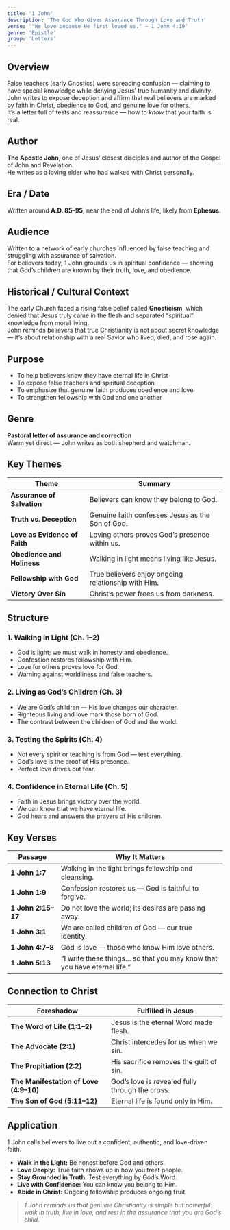 ```yaml
---
title: '1 John'
description: 'The God Who Gives Assurance Through Love and Truth'
verse: '"We love because He first loved us." — 1 John 4:19'
genre: 'Epistle'
group: 'Letters'
---
```


## Overview  
False teachers (early Gnostics) were spreading confusion — claiming to have special knowledge while denying Jesus’ true humanity and divinity.  
John writes to expose deception and affirm that real believers are marked by faith in Christ, obedience to God, and genuine love for others.  
It’s a letter full of tests and reassurance — how to *know* that your faith is real.

## Author  
**The Apostle John**, one of Jesus’ closest disciples and author of the Gospel of John and Revelation.  
He writes as a loving elder who had walked with Christ personally.

## Era / Date  
Written around **A.D. 85–95**, near the end of John’s life, likely from **Ephesus**.

## Audience  
Written to a network of early churches influenced by false teaching and struggling with assurance of salvation.  
For believers today, 1 John grounds us in spiritual confidence — showing that God’s children are known by their truth, love, and obedience.

## Historical / Cultural Context  
The early Church faced a rising false belief called **Gnosticism**, which denied that Jesus truly came in the flesh and separated “spiritual” knowledge from moral living.  
John reminds believers that true Christianity is not about secret knowledge — it’s about relationship with a real Savior who lived, died, and rose again.

## Purpose  
- To help believers know they have eternal life in Christ  
- To expose false teachers and spiritual deception  
- To emphasize that genuine faith produces obedience and love  
- To strengthen fellowship with God and one another  

## Genre  
**Pastoral letter of assurance and correction**  
Warm yet direct — John writes as both shepherd and watchman.

## Key Themes  

| Theme | Summary |
|-------|----------|
| **Assurance of Salvation** | Believers can know they belong to God. |
| **Truth vs. Deception** | Genuine faith confesses Jesus as the Son of God. |
| **Love as Evidence of Faith** | Loving others proves God’s presence within us. |
| **Obedience and Holiness** | Walking in light means living like Jesus. |
| **Fellowship with God** | True believers enjoy ongoing relationship with Him. |
| **Victory Over Sin** | Christ’s power frees us from darkness. |

## Structure  

### 1. Walking in Light (Ch. 1–2)
- God is light; we must walk in honesty and obedience.  
- Confession restores fellowship with Him.  
- Love for others proves love for God.  
- Warning against worldliness and false teachers.  

### 2. Living as God’s Children (Ch. 3)
- We are God’s children — His love changes our character.  
- Righteous living and love mark those born of God.  
- The contrast between the children of God and the world.  

### 3. Testing the Spirits (Ch. 4)
- Not every spirit or teaching is from God — test everything.  
- God’s love is the proof of His presence.  
- Perfect love drives out fear.  

### 4. Confidence in Eternal Life (Ch. 5)
- Faith in Jesus brings victory over the world.  
- We can know that we have eternal life.  
- God hears and answers the prayers of His children.  

## Key Verses  

| Passage | Why It Matters |
|----------|----------------|
| **1 John 1:7** | Walking in the light brings fellowship and cleansing. |
| **1 John 1:9** | Confession restores us — God is faithful to forgive. |
| **1 John 2:15–17** | Do not love the world; its desires are passing away. |
| **1 John 3:1** | We are called children of God — our true identity. |
| **1 John 4:7–8** | God is love — those who know Him love others. |
| **1 John 5:13** | “I write these things… so that you may know that you have eternal life.” |

## Connection to Christ  

| Foreshadow | Fulfilled in Jesus |
|-------------|-------------------|
| **The Word of Life (1:1–2)** | Jesus is the eternal Word made flesh. |
| **The Advocate (2:1)** | Christ intercedes for us when we sin. |
| **The Propitiation (2:2)** | His sacrifice removes the guilt of sin. |
| **The Manifestation of Love (4:9–10)** | God’s love is revealed fully through the cross. |
| **The Son of God (5:11–12)** | Eternal life is found only in Him. |

## Application  
1 John calls believers to live out a confident, authentic, and love-driven faith.  
- **Walk in the Light:** Be honest before God and others.  
- **Love Deeply:** True faith shows up in how you treat people.  
- **Stay Grounded in Truth:** Test everything by God’s Word.  
- **Live with Confidence:** You can know you belong to Him.  
- **Abide in Christ:** Ongoing fellowship produces ongoing fruit.  

> *1 John reminds us that genuine Christianity is simple but powerful: walk in truth, live in love, and rest in the assurance that you are God’s child.*
